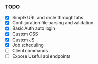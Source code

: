 ### TODO

- [x] Simple URL and cycle through tabs
- [x] Configuration file parsing and validation
- [x] Basic Auth auto login
- [x] Custom CSS
- [x] Custom JS 
- [x] Job scheduling
- [ ] Client commands
- [ ] Expose Useful api endpoints